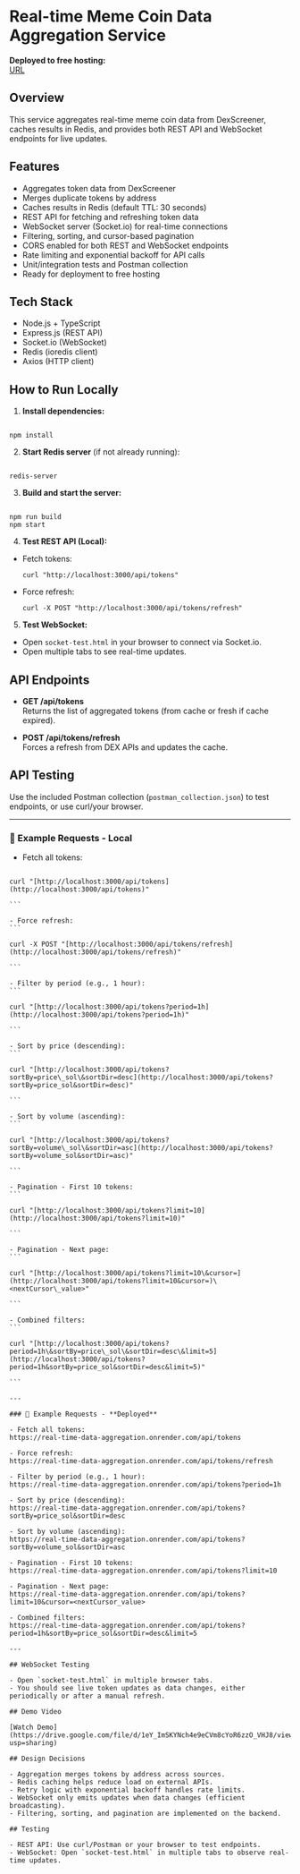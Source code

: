 # Real-time Meme Coin Data Aggregation Service

**Deployed to free hosting:**  
[URL](https://real-time-data-aggregation.onrender.com/api/tokens)

## Overview

This service aggregates real-time meme coin data from DexScreener, caches results in Redis, and provides both REST API and WebSocket endpoints for live updates.

## Features

- Aggregates token data from DexScreener  
- Merges duplicate tokens by address  
- Caches results in Redis (default TTL: 30 seconds)  
- REST API for fetching and refreshing token data  
- WebSocket server (Socket.io) for real-time connections  
- Filtering, sorting, and cursor-based pagination  
- CORS enabled for both REST and WebSocket endpoints  
- Rate limiting and exponential backoff for API calls  
- Unit/integration tests and Postman collection  
- Ready for deployment to free hosting  

## Tech Stack

- Node.js + TypeScript  
- Express.js (REST API)  
- Socket.io (WebSocket)  
- Redis (ioredis client)  
- Axios (HTTP client)  

## How to Run Locally

1. **Install dependencies:**
```

npm install

```

2. **Start Redis server** (if not already running):
```

redis-server

```

3. **Build and start the server:**
```

npm run build
npm start

````

4. **Test REST API (Local):**
- Fetch tokens:
  ```
  curl "http://localhost:3000/api/tokens"
  ```
- Force refresh:
  ```
  curl -X POST "http://localhost:3000/api/tokens/refresh"
  ```

5. **Test WebSocket:**
- Open `socket-test.html` in your browser to connect via Socket.io.
- Open multiple tabs to see real-time updates.

## API Endpoints

- **GET /api/tokens**  
Returns the list of aggregated tokens (from cache or fresh if cache expired).

- **POST /api/tokens/refresh**  
Forces a refresh from DEX APIs and updates the cache.

## API Testing

Use the included Postman collection (`postman_collection.json`) to test endpoints, or use curl/your browser.

---

### 🔹 Example Requests - **Local**

- Fetch all tokens:  
````

curl "[http://localhost:3000/api/tokens](http://localhost:3000/api/tokens)"

```

- Force refresh:  
```

curl -X POST "[http://localhost:3000/api/tokens/refresh](http://localhost:3000/api/tokens/refresh)"

```

- Filter by period (e.g., 1 hour):  
```

curl "[http://localhost:3000/api/tokens?period=1h](http://localhost:3000/api/tokens?period=1h)"

```

- Sort by price (descending):  
```

curl "[http://localhost:3000/api/tokens?sortBy=price\_sol\&sortDir=desc](http://localhost:3000/api/tokens?sortBy=price_sol&sortDir=desc)"

```

- Sort by volume (ascending):  
```

curl "[http://localhost:3000/api/tokens?sortBy=volume\_sol\&sortDir=asc](http://localhost:3000/api/tokens?sortBy=volume_sol&sortDir=asc)"

```

- Pagination - First 10 tokens:  
```

curl "[http://localhost:3000/api/tokens?limit=10](http://localhost:3000/api/tokens?limit=10)"

```

- Pagination - Next page:  
```

curl "[http://localhost:3000/api/tokens?limit=10\&cursor=](http://localhost:3000/api/tokens?limit=10&cursor=)\<nextCursor\_value>"

```

- Combined filters:  
```

curl "[http://localhost:3000/api/tokens?period=1h\&sortBy=price\_sol\&sortDir=desc\&limit=5](http://localhost:3000/api/tokens?period=1h&sortBy=price_sol&sortDir=desc&limit=5)"

```

---

### 🔹 Example Requests - **Deployed**

- Fetch all tokens:  
https://real-time-data-aggregation.onrender.com/api/tokens

- Force refresh:  
https://real-time-data-aggregation.onrender.com/api/tokens/refresh

- Filter by period (e.g., 1 hour):  
https://real-time-data-aggregation.onrender.com/api/tokens?period=1h

- Sort by price (descending):  
https://real-time-data-aggregation.onrender.com/api/tokens?sortBy=price_sol&sortDir=desc

- Sort by volume (ascending):  
https://real-time-data-aggregation.onrender.com/api/tokens?sortBy=volume_sol&sortDir=asc

- Pagination - First 10 tokens:  
https://real-time-data-aggregation.onrender.com/api/tokens?limit=10

- Pagination - Next page:  
https://real-time-data-aggregation.onrender.com/api/tokens?limit=10&cursor=<nextCursor_value>

- Combined filters:  
https://real-time-data-aggregation.onrender.com/api/tokens?period=1h&sortBy=price_sol&sortDir=desc&limit=5

---

## WebSocket Testing

- Open `socket-test.html` in multiple browser tabs.
- You should see live token updates as data changes, either periodically or after a manual refresh.

## Demo Video

[Watch Demo](https://drive.google.com/file/d/1eY_ImSKYNch4e9eCVm8cYoR6zzO_VHJ8/view?usp=sharing)

## Design Decisions

- Aggregation merges tokens by address across sources.  
- Redis caching helps reduce load on external APIs.  
- Retry logic with exponential backoff handles rate limits.  
- WebSocket only emits updates when data changes (efficient broadcasting).  
- Filtering, sorting, and pagination are implemented on the backend.

## Testing

- REST API: Use curl/Postman or your browser to test endpoints.  
- WebSocket: Open `socket-test.html` in multiple tabs to observe real-time updates.